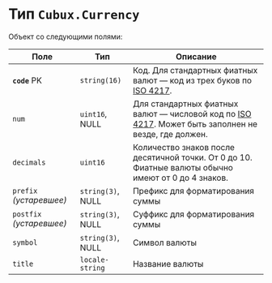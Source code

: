 Тип `Cubux.Currency`
====================

Объект со следующими полями:

Поле          | Тип               | Описание
------------- | ----------------- | --------------------------------------------
**`code`** PK | `string(16)`      | Код. Для стандартных фиатных валют — код из трех буков по [ISO 4217][iso-currency-code].
`num`         | `uint16`, NULL    | Для стандартных фиатных валют — числовой код по [ISO 4217][iso-currency-code]. Может быть заполнен не везде, где должен.
`decimals`    | `uint16`          | Количество знаков после десятичной точки. От 0 до 10. Фиатные валюты обычно имеют от 0 до 4 знаков.
`prefix` _(устаревшее)_ | `string(3)`, NULL | Префикс для форматирования суммы
`postfix` _(устаревшее)_ | `string(3)`, NULL | Суффикс для форматирования суммы
`symbol`      | `string(3)`, NULL | Символ валюты
`title`       | `locale-string`   | Название валюты


[iso-currency-code]: https://en.wikipedia.org/wiki/ISO_4217 "ISO 4217 alpha-3"

